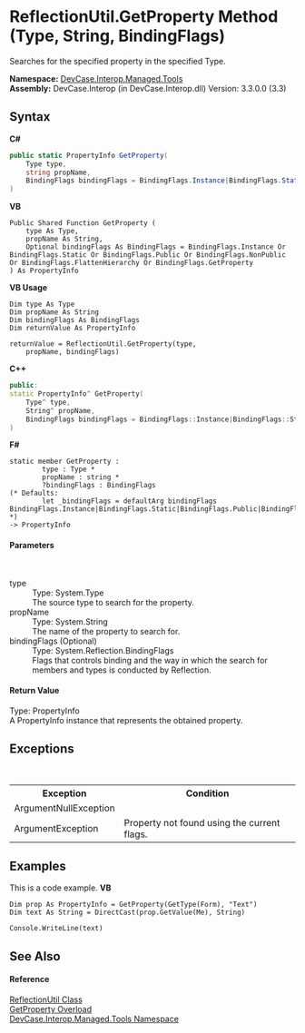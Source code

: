 # ReflectionUtil.GetProperty Method (Type, String, BindingFlags)
 

Searches for the specified property in the specified Type.

**Namespace:**&nbsp;<a href="N_DevCase_Interop_Managed_Tools">DevCase.Interop.Managed.Tools</a><br />**Assembly:**&nbsp;DevCase.Interop (in DevCase.Interop.dll) Version: 3.3.0.0 (3.3)

## Syntax

**C#**<br />
``` C#
public static PropertyInfo GetProperty(
	Type type,
	string propName,
	BindingFlags bindingFlags = BindingFlags.Instance|BindingFlags.Static|BindingFlags.Public|BindingFlags.NonPublic|BindingFlags.FlattenHierarchy|BindingFlags.GetProperty
)
```

**VB**<br />
``` VB
Public Shared Function GetProperty ( 
	type As Type,
	propName As String,
	Optional bindingFlags As BindingFlags = BindingFlags.Instance Or BindingFlags.Static Or BindingFlags.Public Or BindingFlags.NonPublic Or BindingFlags.FlattenHierarchy Or BindingFlags.GetProperty
) As PropertyInfo
```

**VB Usage**<br />
``` VB Usage
Dim type As Type
Dim propName As String
Dim bindingFlags As BindingFlags
Dim returnValue As PropertyInfo

returnValue = ReflectionUtil.GetProperty(type, 
	propName, bindingFlags)
```

**C++**<br />
``` C++
public:
static PropertyInfo^ GetProperty(
	Type^ type, 
	String^ propName, 
	BindingFlags bindingFlags = BindingFlags::Instance|BindingFlags::Static|BindingFlags::Public|BindingFlags::NonPublic|BindingFlags::FlattenHierarchy|BindingFlags::GetProperty
)
```

**F#**<br />
``` F#
static member GetProperty : 
        type : Type * 
        propName : string * 
        ?bindingFlags : BindingFlags 
(* Defaults:
        let _bindingFlags = defaultArg bindingFlags BindingFlags.Instance|BindingFlags.Static|BindingFlags.Public|BindingFlags.NonPublic|BindingFlags.FlattenHierarchy|BindingFlags.GetProperty
*)
-> PropertyInfo 

```


#### Parameters
&nbsp;<dl><dt>type</dt><dd>Type: System.Type<br />The source type to search for the property.</dd><dt>propName</dt><dd>Type: System.String<br />The name of the property to search for.</dd><dt>bindingFlags (Optional)</dt><dd>Type: System.Reflection.BindingFlags<br />Flags that controls binding and the way in which the search for members and types is conducted by Reflection.</dd></dl>

#### Return Value
Type: PropertyInfo<br />A PropertyInfo instance that represents the obtained property.

## Exceptions
&nbsp;<table><tr><th>Exception</th><th>Condition</th></tr><tr><td>ArgumentNullException</td><td /></tr><tr><td>ArgumentException</td><td>Property not found using the current flags.</td></tr></table>

## Examples
This is a code example. 
**VB**<br />
``` VB
Dim prop As PropertyInfo = GetProperty(GetType(Form), "Text")
Dim text As String = DirectCast(prop.GetValue(Me), String)

Console.WriteLine(text)
```


## See Also


#### Reference
<a href="T_DevCase_Interop_Managed_Tools_ReflectionUtil">ReflectionUtil Class</a><br /><a href="Overload_DevCase_Interop_Managed_Tools_ReflectionUtil_GetProperty">GetProperty Overload</a><br /><a href="N_DevCase_Interop_Managed_Tools">DevCase.Interop.Managed.Tools Namespace</a><br />